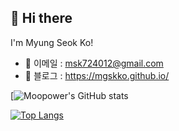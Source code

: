 ## 👋 Hi there
I'm Myung Seok Ko!

* 👔 이메일 : msk724012@gmail.com
* 🌱 블로그 : https://mgskko.github.io/
<!--
 ![Metrics](/github-metrics-mgskko.svg)


**mgskko/mgskko** is a ✨ _special_ ✨ repository because its `README.md` (this file) appears on your GitHub profile.

Here are some ideas to get you started:

- 🔭 I’m currently working on ...
- 🌱 I’m currently learning ...
- 👯 I’m looking to collaborate on ...
- 🤔 I’m looking for help with ...
- 💬 Ask me about ...
- 📫 How to reach me: ...
- 😄 Pronouns: ...
- ⚡ Fun fact: ...
-->

[![Moopower's GitHub stats](https://github-readme-stats.vercel.app/api?username=mgskko&theme=aura_dark&show_icons=true)

[![Top Langs](https://github-readme-stats.vercel.app/api/top-langs/?username=mgskko&show_icons=true&hide_border=true&title_color=004386&icon_color=004386&layout=compact)](https://github.com/mgskko)

